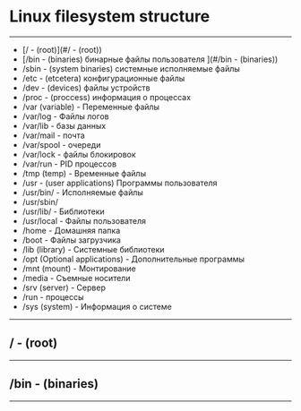
# Linux filesystem structure

------------------------------

- [/ - (root)](#/ - (root))
- [/bin - (binaries) бинарные файлы пользователя ](#/bin - (binaries))
- /sbin - (system binaries) системные исполняемые файлы
- /etc - (etcetera) конфигурационные файлы
- /dev - (devices) файлы устройств
- /proc - (proccess) информация о процессах
- /var (variable) - Переменные файлы
- /var/log - Файлы логов
- /var/lib - базы данных
- /var/mail - почта
- /var/spool - очереди
- /var/lock - файлы блокировок
- /var/run - PID процессов
- /tmp (temp) - Временные файлы
- /usr - (user applications) Программы пользователя
- /usr/bin/ - Исполняемые файлы
- /usr/sbin/
- /usr/lib/ - Библиотеки
- /usr/local - Файлы пользователя
- /home - Домашняя папка
- /boot - Файлы загрузчика
- /lib (library) - Системные библиотеки
- /opt (Optional applications) - Дополнительные программы
- /mnt (mount) - Монтирование
- /media - Съемные носители
- /srv (server) - Сервер
- /run - процессы
- /sys (system) - Информация о системе

------------------------------

## / - (root)


------------------------------


## /bin - (binaries)

------------------------------
